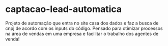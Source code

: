 # captacao-lead-automatica
Projeto de automação que entra no site casa dos dados e faz a busca de cnpj de acordo com os inputs do código.
Pensado para otimizar processos na área de vendas em uma empresa e facilitar o trabalho dos agentes de venda!

